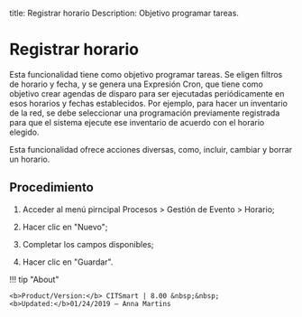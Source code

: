 title: Registrar horario
Description: Objetivo programar tareas.
# Registrar horario


Esta funcionalidad tiene como objetivo programar tareas. Se eligen filtros de
horario y fecha, y se genera una Expresión Cron, que tiene como objetivo crear
agendas de disparo para ser ejecutadas periódicamente en esos horarios y fechas
establecidos. Por ejemplo, para hacer un inventario de la red, se debe
seleccionar una programación previamente registrada para que el sistema ejecute
ese inventario de acuerdo con el horario elegido.

Esta funcionalidad ofrece acciones diversas, como, incluir, cambiar y borrar un
horario.

Procedimiento
-----------------

1.  Acceder al menú pirncipal Procesos \> Gestión de Evento \> Horario;

2.  Hacer clic en "Nuevo";

3.  Completar los campos disponibles;

4.  Hacer clic en "Guardar".


!!! tip "About"

    <b>Product/Version:</b> CITSmart | 8.00 &nbsp;&nbsp;
    <b>Updated:</b>01/24/2019 – Anna Martins
